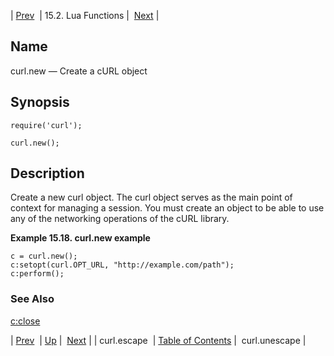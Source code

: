 | [Prev](lua.ref.curl.escape)  | 15.2. Lua Functions |  [Next](lua.ref.curl.unescape.php) |

<a name="lua.ref.curl.new"></a>
## Name

curl.new — Create a cURL object

<a name="idp24080832"></a>
## Synopsis

`require('curl');`

`curl.new();`

<a name="idp24083504"></a>
## Description

Create a new curl object. The curl object serves as the main point of context for managing a session. You must create an object to be able to use any of the networking operations of the cURL library.

<a name="lua.ref.curl.new.example"></a>

**Example 15.18. curl.new example**

```
c = curl.new();
c:setopt(curl.OPT_URL, "http://example.com/path");
c:perform();
```

<a name="idp24087200"></a>
### See Also

[c:close](lua.ref.curl.c_close "c:close")

| [Prev](lua.ref.curl.escape)  | [Up](lua.function.details.php) |  [Next](lua.ref.curl.unescape.php) |
| curl.escape  | [Table of Contents](index) |  curl.unescape |
